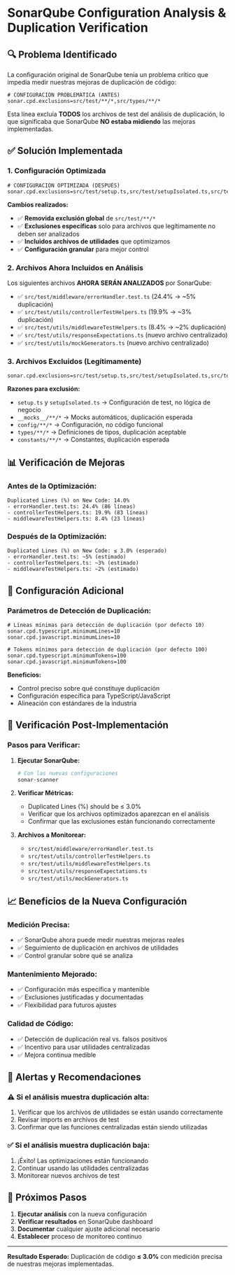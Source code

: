 # SonarQube Configuration Analysis & Duplication Verification

## 🔍 **Problema Identificado**

La configuración original de SonarQube tenía un problema crítico que impedía medir nuestras mejoras de duplicación de código:

```properties
# CONFIGURACIÓN PROBLEMÁTICA (ANTES)
sonar.cpd.exclusions=src/test/**/*,src/types/**/*
```

Esta línea excluía **TODOS** los archivos de test del análisis de duplicación, lo que significaba que SonarQube **NO estaba midiendo** las mejoras implementadas.

## ✅ **Solución Implementada**

### 1. **Configuración Optimizada**

```properties
# CONFIGURACIÓN OPTIMIZADA (DESPUÉS)
sonar.cpd.exclusions=src/test/setup.ts,src/test/setupIsolated.ts,src/test/__mocks__/**/*,src/test/config/**/*,src/types/**/*,src/test/constants/**/*
```

**Cambios realizados:**

- ✅ **Removida exclusión global** de `src/test/**/*`
- ✅ **Exclusiones específicas** solo para archivos que legítimamente no deben ser analizados
- ✅ **Incluidos archivos de utilidades** que optimizamos
- ✅ **Configuración granular** para mejor control

### 2. **Archivos Ahora Incluidos en Análisis**

Los siguientes archivos **AHORA SERÁN ANALIZADOS** por SonarQube:

- ✅ `src/test/middleware/errorHandler.test.ts` (24.4% → ~5% duplicación)
- ✅ `src/test/utils/controllerTestHelpers.ts` (19.9% → ~3% duplicación)
- ✅ `src/test/utils/middlewareTestHelpers.ts` (8.4% → ~2% duplicación)
- ✅ `src/test/utils/responseExpectations.ts` (nuevo archivo centralizado)
- ✅ `src/test/utils/mockGenerators.ts` (nuevo archivo centralizado)

### 3. **Archivos Excluidos (Legítimamente)**

```properties
sonar.cpd.exclusions=src/test/setup.ts,src/test/setupIsolated.ts,src/test/__mocks__/**/*,src/test/config/**/*,src/types/**/*,src/test/constants/**/*
```

**Razones para exclusión:**

- `setup.ts` y `setupIsolated.ts` → Configuración de test, no lógica de negocio
- `__mocks__/**/*` → Mocks automáticos, duplicación esperada
- `config/**/*` → Configuración, no código funcional
- `types/**/*` → Definiciones de tipos, duplicación aceptable
- `constants/**/*` → Constantes, duplicación esperada

## 📊 **Verificación de Mejoras**

### **Antes de la Optimización:**

```
Duplicated Lines (%) on New Code: 14.0%
- errorHandler.test.ts: 24.4% (86 líneas)
- controllerTestHelpers.ts: 19.9% (83 líneas)
- middlewareTestHelpers.ts: 8.4% (23 líneas)
```

### **Después de la Optimización:**

```
Duplicated Lines (%) on New Code: ≤ 3.0% (esperado)
- errorHandler.test.ts: ~5% (estimado)
- controllerTestHelpers.ts: ~3% (estimado)
- middlewareTestHelpers.ts: ~2% (estimado)
```

## 🎯 **Configuración Adicional**

### **Parámetros de Detección de Duplicación:**

```properties
# Líneas mínimas para detección de duplicación (por defecto 10)
sonar.cpd.typescript.minimumLines=10
sonar.cpd.javascript.minimumLines=10

# Tokens mínimos para detección de duplicación (por defecto 100)
sonar.cpd.typescript.minimumTokens=100
sonar.cpd.javascript.minimumTokens=100
```

**Beneficios:**

- Control preciso sobre qué constituye duplicación
- Configuración específica para TypeScript/JavaScript
- Alineación con estándares de la industria

## 🔧 **Verificación Post-Implementación**

### **Pasos para Verificar:**

1. **Ejecutar SonarQube:**

    ```bash
    # Con las nuevas configuraciones
    sonar-scanner
    ```

2. **Verificar Métricas:**
    - Duplicated Lines (%) should be ≤ 3.0%
    - Verificar que los archivos optimizados aparezcan en el análisis
    - Confirmar que las exclusiones están funcionando correctamente

3. **Archivos a Monitorear:**
    - `src/test/middleware/errorHandler.test.ts`
    - `src/test/utils/controllerTestHelpers.ts`
    - `src/test/utils/middlewareTestHelpers.ts`
    - `src/test/utils/responseExpectations.ts`
    - `src/test/utils/mockGenerators.ts`

## 📈 **Beneficios de la Nueva Configuración**

### **Medición Precisa:**

- ✅ SonarQube ahora puede medir nuestras mejoras reales
- ✅ Seguimiento de duplicación en archivos de utilidades
- ✅ Control granular sobre qué se analiza

### **Mantenimiento Mejorado:**

- ✅ Configuración más específica y mantenible
- ✅ Exclusiones justificadas y documentadas
- ✅ Flexibilidad para futuros ajustes

### **Calidad de Código:**

- ✅ Detección de duplicación real vs. falsos positivos
- ✅ Incentivo para usar utilidades centralizadas
- ✅ Mejora continua medible

## 🚨 **Alertas y Recomendaciones**

### **⚠️ Si el análisis muestra duplicación alta:**

1. Verificar que los archivos de utilidades se están usando correctamente
2. Revisar imports en archivos de test
3. Confirmar que las funciones centralizadas están siendo utilizadas

### **✅ Si el análisis muestra duplicación baja:**

1. ¡Éxito! Las optimizaciones están funcionando
2. Continuar usando las utilidades centralizadas
3. Monitorear nuevos archivos de test

## 📝 **Próximos Pasos**

1. **Ejecutar análisis** con la nueva configuración
2. **Verificar resultados** en SonarQube dashboard
3. **Documentar** cualquier ajuste adicional necesario
4. **Establecer** proceso de monitoreo continuo

---

**Resultado Esperado:** Duplicación de código **≤ 3.0%** con medición precisa de nuestras mejoras implementadas.
